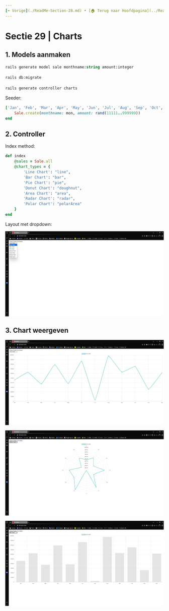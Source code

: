 ```yaml
---
[⬅️ Vorige](./ReadMe-Section-28.md) • [🏠 Terug naar Hoofdpagina](../ReadMe.md) • [Volgende ➡️](./ReadMe-Section-30-31.md)
---
```


# Sectie 29 | Charts

## 1. Models aanmaken

```ps
rails generate model sale monthname:string amount:integer

rails db:migrate

rails generate controller charts
```

Seeder:

```rb
['Jan', 'Feb', 'Mar', 'Apr', 'May', 'Jun', 'Jul', 'Aug', 'Sep', 'Oct', 'Nov', 'Dec'].each do |mon|
	Sale.create(monthname: mon, amount: rand(11111..999999))
end
```

## 2. Controller

Index method:

```rb
def index
    @sales = Sale.all
    @chart_types = {
        'Line Chart': "line",
        'Bar Chart': "bar",
        'Pie Chart': "pie",
        'Donut Chart': "doughnut",
        'Area Chart': "area",
        'Radar Chart': "radar",
        'Polar Chart': "polarArea"
    }
end
```

Layout met dropdown:

![](../images/chart-1.png)

## 3. Chart weergeven

![](../images/chart-2.png)

![](../images/chart-3.png)

![](../images/chart-4.png)
